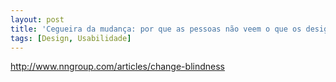 ```yaml
---
layout: post
title: 'Cegueira da mudança: por que as pessoas não veem o que os designers esperam que elas vejam'
tags: [Design, Usabilidade]
---
```


<http://www.nngroup.com/articles/change-blindness>
